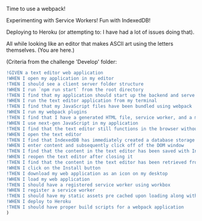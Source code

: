 Time to use a webpack!

Experimenting with Service Workers!
Fun with IndexedDB!

Deploying to Heroku (or attempting to: I have had a lot of issues doing that).

All while looking like an editor that makes ASCII art using the letters themselves.  (You are here.)

(Criteria from the challenge 'Develop' folder:
```diff
!GIVEN a text editor web application
!WHEN I open my application in my editor
!THEN I should see a client server folder structure
!WHEN I run `npm run start` from the root directory
!THEN I find that my application should start up the backend and serve the client
!WHEN I run the text editor application from my terminal
!THEN I find that my JavaScript files have been bundled using webpack
!WHEN I run my webpack plugins
!THEN I find that I have a generated HTML file, service worker, and a manifest file
!WHEN I use next-gen JavaScript in my application
!THEN I find that the text editor still functions in the browser without errors
!WHEN I open the text editor
!THEN I find that IndexedDB has immediately created a database storage
!WHEN I enter content and subsequently click off of the DOM window
!THEN I find that the content in the text editor has been saved with IndexedDB
!WHEN I reopen the text editor after closing it
!THEN I find that the content in the text editor has been retrieved from our IndexedDB
!WHEN I click on the Install button
!THEN I download my web application as an icon on my desktop
!WHEN I load my web application
!THEN I should have a registered service worker using workbox
!WHEN I register a service worker
!THEN I should have my static assets pre cached upon loading along with subsequent pages and static assets
!WHEN I deploy to Heroku
!THEN I should have proper build scripts for a webpack application
)
